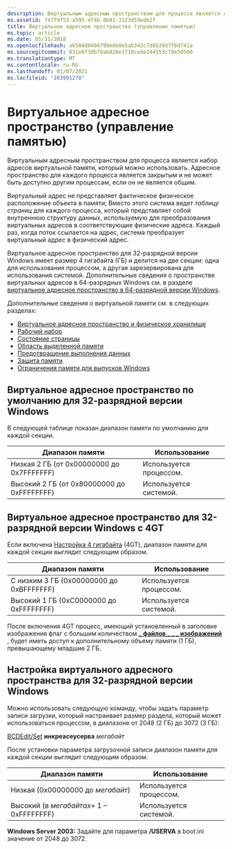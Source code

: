 ```yaml
---
description: Виртуальным адресным пространством для процесса является набор адресов виртуальной памяти, который можно использовать. Адресное пространство для каждого процесса является закрытым и не может быть доступно другим процессам, если он не является общим.
ms.assetid: 747f9f53-a595-4f4b-8b81-3123d59edb2f
title: Виртуальное адресное пространство (управление памятью)
ms.topic: article
ms.date: 05/31/2018
ms.openlocfilehash: a6584d0404799e6b0e5ab343c7d8b39d7f8d741a
ms.sourcegitcommit: 831e8f3db78ab820e1710cede244553c70e50500
ms.translationtype: MT
ms.contentlocale: ru-RU
ms.lasthandoff: 01/07/2021
ms.locfileid: "103991270"
---
```

# <a name="virtual-address-space-memory-management"></a>Виртуальное адресное пространство (управление памятью)

Виртуальным адресным пространством для процесса является набор адресов виртуальной памяти, который можно использовать. Адресное пространство для каждого процесса является закрытым и не может быть доступно другим процессам, если он не является общим.

Виртуальный адрес не представляет фактическое физическое расположение объекта в памяти; Вместо этого система ведет *таблицу страниц* для каждого процесса, который представляет собой внутреннюю структуру данных, используемую для преобразования виртуальных адресов в соответствующие физические адреса. Каждый раз, когда поток ссылается на адрес, система преобразует виртуальный адрес в физический адрес.

Виртуальное адресное пространство для 32-разрядной версии Windows имеет размер 4 гигабайта (ГБ) и делится на две секции: одна для использования процессом, а другая зарезервирована для использования системой. Дополнительные сведения о пространстве виртуальных адресов в 64-разрядных Windows см. в разделе [виртуальное адресное пространство в 64-разрядной версии Windows](../winprog64/virtual-address-space.md).

Дополнительные сведения о виртуальной памяти см. в следующих разделах:

-   [Виртуальное адресное пространство и физическое хранилище](virtual-address-space-and-physical-storage.md)
-   [Рабочий набор](working-set.md)
-   [Состояние страницы](page-state.md)
-   [Область выделенной памяти](scope-of-allocated-memory.md)
-   [Предотвращение выполнения данных](data-execution-prevention.md)
-   [Защита памяти](memory-protection.md)
-   [Ограничения памяти для выпусков Windows](memory-limits-for-windows-releases.md)

## <a name="default-virtual-address-space-for-32-bit-windows"></a>Виртуальное адресное пространство по умолчанию для 32-разрядной версии Windows

В следующей таблице показан диапазон памяти по умолчанию для каждой секции.



| Диапазон памяти                             | Использование                |
|------------------------------------------|----------------------|
| Низкая 2 ГБ (от 0x00000000 до 0x7FFFFFFF)  | Используется процессом. |
| Высокий 2 ГБ (от 0x80000000 до 0xFFFFFFFF) | Используется системой.  |



 

## <a name="virtual-address-space-for-32-bit-windows-with-4gt"></a>Виртуальное адресное пространство для 32-разрядной версии Windows с 4GT

Если включена [Настройка 4 гигабайта](4-gigabyte-tuning.md) (4GT), диапазон памяти для каждой секции выглядит следующим образом.



| Диапазон памяти                             | Использование                |
|------------------------------------------|----------------------|
| С низким 3 ГБ (0x00000000 до 0xBFFFFFFF)  | Используется процессом. |
| Высокий 1 ГБ (0xC0000000 до 0xFFFFFFFF) | Используется системой.  |



 

После включения 4GT процесс, имеющий установленный в заголовке изображения флаг с большим количеством [**\_ файлов \_ \_ \_ изображений**](/windows/win32/api/dbghelp/ns-dbghelp-loaded_image) , будет иметь доступ к дополнительному объему памяти (1 ГБ), превышающему младшие 2 ГБ.

## <a name="adjusting-the-virtual-address-space-for-32-bit-windows"></a>Настройка виртуального адресного пространства для 32-разрядной версии Windows

Можно использовать следующую команду, чтобы задать параметр записи загрузки, который настраивает размер раздела, который может использоваться процессом, в диапазоне от 2048 (2 ГБ) до 3072 (3 ГБ):

[BCDEdit/Set](/windows-hardware/drivers/devtest/bcdedit--set) **инкреасеусерва** *мегабайт*

После установки параметра загрузочной записи диапазон памяти для каждой секции выглядит следующим образом.



| Диапазон памяти                            | Использование                |
|-----------------------------------------|----------------------|
| Низкая (0x00000000 до *мегабайт*)    | Используется процессом. |
| Высокий (в *мегабайтах*+ 1 – 0xFFFFFFFF) | Используется системой.  |



 

**Windows Server 2003:** Задайте для параметра **/USERVA** в boot.ini значение от 2048 до 3072.

 

 
